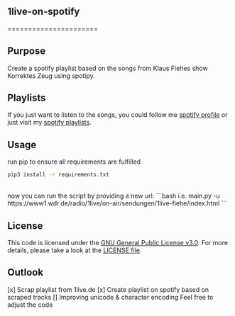 ## 1live-on-spotify
======================
 
## Purpose
Create a spotify playlist based on the songs from Klaus Fiehes show Korrektes Zeug using spotipy.

## Playlists
If you just want to listen to the songs, you could follow me [spotify profile](https://open.spotify.com/user/11123260766) or just visit my [spotify playlists](https://open.spotify.com/playlist/2OS7vZcECoJvIHkp6yedFz).

## Usage
run pip to ensure all requirements are fulfilled
 
```bash
pip3 install -r requirements.txt
```
</br>
now you can run the script by providing a new url:
```bash
i.e. main.py -u https://www1.wdr.de/radio/1live/on-air/sendungen/1live-fiehe/index.html
```

## License
This code is licensed under the [GNU General Public License v3.0](https://choosealicense.com/licenses/gpl-3.0/). 
For more details, please take a look at the [LICENSE file](https://github.com/argv1/OReilly-Downloader/blob/master/LICENSE).

## Outlook
[x] Scrap playlist from 1live.de
[x] Create playlist on spotify based on scraped tracks
[] Improving unicode & character encoding
Feel free to adjust the code
